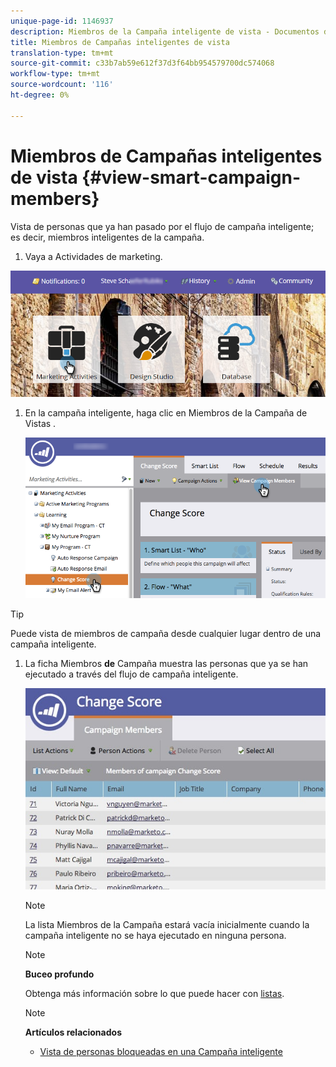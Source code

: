 ```yaml
---
unique-page-id: 1146937
description: Miembros de la Campaña inteligente de vista - Documentos de marketing - Documentación del producto
title: Miembros de Campañas inteligentes de vista
translation-type: tm+mt
source-git-commit: c33b7ab59e612f37d3f64bb954579700dc574068
workflow-type: tm+mt
source-wordcount: '116'
ht-degree: 0%

---
```



# Miembros de Campañas inteligentes de vista {#view-smart-campaign-members}

Vista de personas que ya han pasado por el flujo de campaña inteligente; es decir, miembros inteligentes de la campaña.

1. Vaya a Actividades de marketing.

![](assets/login-marketing-activities.png)

1. En la campaña inteligente, haga clic en Miembros de la Campaña de Vistas .

   ![](assets/changescore-hands.png)

>[!TIP]
>
>Puede vista de miembros de campaña desde cualquier lugar dentro de una campaña inteligente.

1. La ficha Miembros **de** Campaña muestra las personas que ya se han ejecutado a través del flujo de campaña inteligente.

   ![](assets/smartcampaignheader-complete.jpg)

   >[!NOTE]
   >
   >La lista Miembros de la Campaña estará vacía inicialmente cuando la campaña inteligente no se haya ejecutado en ninguna persona.

   >[!NOTE]
   >
   >**Buceo profundo**
   >
   >
   >Obtenga más información sobre lo que puede hacer con [listas](http://docs.marketo.com/display/docs/smart+lists+and+static+lists).

   >[!NOTE]
   >
   >**Artículos relacionados**
   >
   >    
   >    
   >    * [Vista de personas bloqueadas en una Campaña inteligente](view-blocked-people-in-a-smart-campaign.md)



